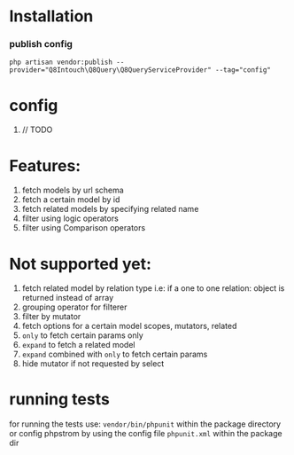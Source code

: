 
# Installation 

### publish config 
`php artisan vendor:publish --provider="Q8Intouch\Q8Query\Q8QueryServiceProvider" --tag="config"`


# config 
1. // TODO

# Features:

1. fetch models by url schema
2. fetch a certain model by id
3. fetch related models by specifying related name
4. filter using logic operators
5. filter using Comparison operators

# Not supported yet: 
1. fetch related model by relation type i.e:  if a one to one relation: object is returned instead of array 
2. grouping operator for filterer
3. filter by mutator 
4. fetch options for a certain model scopes, mutators, related
5. `only` to fetch certain params only 
6. `expand` to fetch a related model
7.  `expand` combined with `only` to fetch certain params
8. hide mutator if not requested by select
# running tests
for running the tests use:  `vendor/bin/phpunit` within the package directory
or config phpstrom by using the config file `phpunit.xml` within the package dir
